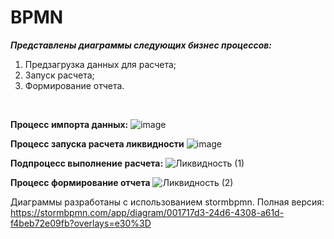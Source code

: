 # BPMN
***Представлены диаграммы следующих бизнес процессов:***
1) Предзагрузка данных для расчета;
2) Запуск расчета;
3) Формирование отчета.
</br>

**Процесс импорта данных:**
![image](https://github.com/user-attachments/assets/9b1a862f-e0dd-4f7e-9118-f4c690e4e4a0)

**Процесс запуска расчета ликвидности**
![image](https://github.com/user-attachments/assets/5ca84d77-5e07-4571-87f6-224f564281f4)

**Подпроцесс выполнение расчета:**
![Ликвидность (1)](https://github.com/user-attachments/assets/5a4d9524-8729-4cb7-944f-aff237944062)

**Процесс формирование отчета**
![Ликвидность (2)](https://github.com/user-attachments/assets/1a79d4e1-9b1d-440e-a68b-b3fd1c99eb13)

Диаграммы разработаны с использованием stormbpmn.
Полная версия: https://stormbpmn.com/app/diagram/001717d3-24d6-4308-a61d-f4beb72e09fb?overlays=e30%3D
